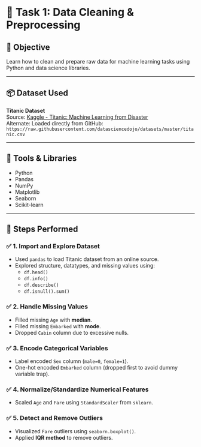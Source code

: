 # 🧹 Task 1: Data Cleaning & Preprocessing

## 🎯 Objective
Learn how to clean and prepare raw data for machine learning tasks using Python and data science libraries.

---

## 📦 Dataset Used
**Titanic Dataset**  
Source: [Kaggle - Titanic: Machine Learning from Disaster](https://www.kaggle.com/c/titanic/data)  
Alternate: Loaded directly from GitHub:  
`https://raw.githubusercontent.com/datasciencedojo/datasets/master/titanic.csv`

---

## 🧰 Tools & Libraries
- Python
- Pandas
- NumPy
- Matplotlib
- Seaborn
- Scikit-learn

---

## 📝 Steps Performed

### ✅ 1. Import and Explore Dataset
- Used `pandas` to load Titanic dataset from an online source.
- Explored structure, datatypes, and missing values using:
  - `df.head()`
  - `df.info()`
  - `df.describe()`
  - `df.isnull().sum()`

### ✅ 2. Handle Missing Values
- Filled missing `Age` with **median**.
- Filled missing `Embarked` with **mode**.
- Dropped `Cabin` column due to excessive nulls.

### ✅ 3. Encode Categorical Variables
- Label encoded `Sex` column (`male=0`, `female=1`).
- One-hot encoded `Embarked` column (dropped first to avoid dummy variable trap).

### ✅ 4. Normalize/Standardize Numerical Features
- Scaled `Age` and `Fare` using `StandardScaler` from `sklearn`.

### ✅ 5. Detect and Remove Outliers
- Visualized `Fare` outliers using `seaborn.boxplot()`.
- Applied **IQR method** to remove outliers.

